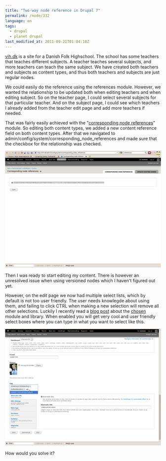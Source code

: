 ```yaml
---
title: "Two-way node reference in Drupal 7"
permalink: /node/332
language: en
tags:
  - drupal
  - planet drupal
last_modified_at: 2011-09-21T01:04:10Z
---
```


[vih.dk](http://vih.dk) is a site for a Danish Folk Highschool. The school has some teachers that teaches different subjects. A teacher teaches several subjects, and more teachers can teach the same subject. We have created both teachers and subjects as content types, and thus both teachers and subjects are just regular nodes.  
  
We could easily do the reference using the references module. However, we wanted the relationship to be updated both when editing teachers and when editing subject. So on the teacher page, I could select several subjects for that particular teacher. And on the subject page, I could see which teachers I already added from the teacher edit page and add more teachers if needed.  
  
That was fairly easily achieved with the "[corresponding node references](http://drupal.org/project/cnr)" module. So editing both content types, we added a new content reference field on both content types. After that we navigated to admin/config/system/corresponding\_node\_references and made sure that the checkbox for the relationship was checked.

![](/assets/images/cnr-module-settings.png)

Then I was ready to start editing my content. There is however an unresolved issue when using versioned nodes which I haven't figured out yet.  
  
However, on the edit page we now had multiple select lists, which by default is not too user friendly. The user needs knowlegde about using them, and failing to click CTRL when making a new selection will remove all other selections. Luckily I recently read a [blog post](http://www.lullabot.com/articles/module-monday-chosen) about the [chosen](http://drupal.org/project/chosen) module and library. When enabled you will get very cool and user friendly select boxes where you can type in what you want to select like this.

![](/assets/images/chosen-module-in-action.png)  
  
How would you solve it?
